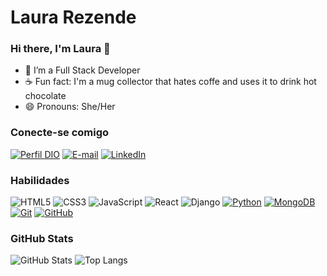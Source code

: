# Laura Rezende
### Hi there, I'm Laura 👋
- 🔭 I’m a Full Stack Developer 
- ☕ Fun fact: I'm a mug collector that hates coffe and uses it to drink hot chocolate
- 😄 Pronouns: She/Her

### Conecte-se comigo
[![Perfil DIO](https://img.shields.io/badge/-Meu%20Perfil%20na%20DIO-30A3DC?style=for-the-badge)](https://web.dio.me/users/laura_tracierra/)
[![E-mail](https://img.shields.io/badge/-Email-000?style=for-the-badge&logo=gmail&logoColor=E94D5F)](mailto:laura.tracierra@gmail.com)
[![LinkedIn](https://img.shields.io/badge/-LinkedIn-000?style=for-the-badge&logo=linkedin&logoColor=30A3DC)](https://www.linkedin.com/in/laura-tissi/)


### Habilidades
![HTML5](https://img.shields.io/badge/HTML-000?style=for-the-badge&logo=html5&logoColor=30A3DC)
![CSS3](https://img.shields.io/badge/CSS3-000?style=for-the-badge&logo=css3&logoColor=E94D5F)
![JavaScript](https://img.shields.io/badge/JavaScript-000?style=for-the-badge&logo=javascript&logoColor=30A3DC)
![React](https://img.shields.io/badge/React-000?style=for-the-badge&logo=react&logoColor=E94D5F)
![Django](https://img.shields.io/badge/Django-000?style=for-the-badge&logo=django&logoColor=30A3DC)
[![Python](https://img.shields.io/badge/Python-000?style=for-the-badge&logo=python&logoColor=E94D5F)](https://git-scm.com/doc)
[![MongoDB](https://img.shields.io/badge/MongoDB-000?style=for-the-badge&logo=mongodb&logoColor=30A3DC)](https://docs.github.com/)
[![Git](https://img.shields.io/badge/Git-000?style=for-the-badge&logo=git&logoColor=E94D5F)](https://git-scm.com/doc)
[![GitHub](https://img.shields.io/badge/GitHub-000?style=for-the-badge&logo=github&logoColor=30A3DC)](https://docs.github.com/)

### GitHub Stats
![GitHub Stats](https://github-readme-stats.vercel.app/api?username=issitarual&theme=transparent&bg_color=000&border_color=30A3DC&show_icons=true&icon_color=30A3DC&title_color=E94D5F&text_color=FFF)
![Top Langs](https://github-readme-stats-git-masterrstaa-rickstaa.vercel.app/api/top-langs/?username=issitarual&layout=compact&bg_color=000&border_color=30A3DC&title_color=E94D5F&text_color=FFF)